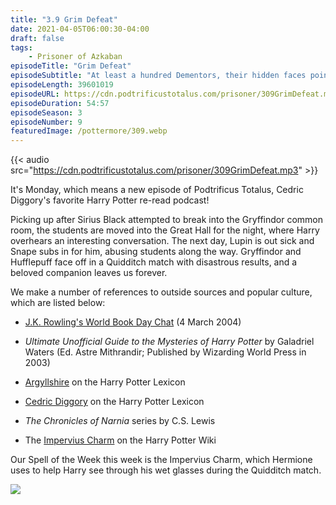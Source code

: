 ```yaml
---
title: "3.9 Grim Defeat"
date: 2021-04-05T06:00:30-04:00
draft: false
tags:
    - Prisoner of Azkaban
episodeTitle: "Grim Defeat"
episodeSubtitle: "At least a hundred Dementors, their hidden faces pointing up at him, were standing below. It was as though freezing water was rising in his chest, cutting at his insides. And then he heard it again... someone was screaming, screaming inside his head... a woman..."
episodeLength: 39601019
episodeURL: https://cdn.podtrificustotalus.com/prisoner/309GrimDefeat.mp3
episodeDuration: 54:57
episodeSeason: 3
episodeNumber: 9
featuredImage: /pottermore/309.webp
---
```

{{< audio src="https://cdn.podtrificustotalus.com/prisoner/309GrimDefeat.mp3" >}}

It's Monday, which means a new episode of Podtrificus Totalus, Cedric Diggory's favorite Harry Potter re-read podcast!

Picking up after Sirius Black attempted to break into the Gryffindor common room, the students are moved into the Great Hall for the night, where Harry overhears an interesting conversation. The next day, Lupin is out sick and Snape subs in for him, abusing students along the way. Gryffindor and Hufflepuff face off in a Quidditch match with disastrous results, and a beloved companion leaves us forever.

We make a number of references to outside sources and popular culture, which are listed below:

- [J.K. Rowling's World Book Day Chat](http://www.accio-quote.org/articles/2004/0304-wbd.htm) (4 March 2004)

- *Ultimate Unofficial Guide to the Mysteries of Harry Potter* by Galadriel Waters (Ed. Astre Mithrandir; Published by Wizarding World Press in 2003)

- [Argyllshire](https://www.hp-lexicon.org/place/great-britain-united-kingdom/scotland/argyllshire/) on the Harry Potter Lexicon

- [Cedric Diggory](https://www.hp-lexicon.org/character/diggory-family/cedric-diggory/) on the Harry Potter Lexicon

- *The Chronicles of Narnia* series by C.S. Lewis

- The [Impervius Charm](https://harrypotter.fandom.com/wiki/Impervius_Charm) on the Harry Potter Wiki

Our Spell of the Week this week is the Impervius Charm, which Hermione uses to help Harry see through his wet glasses during the Quidditch match.

<img class="chapterArt" src="/chapter/309.webp" />